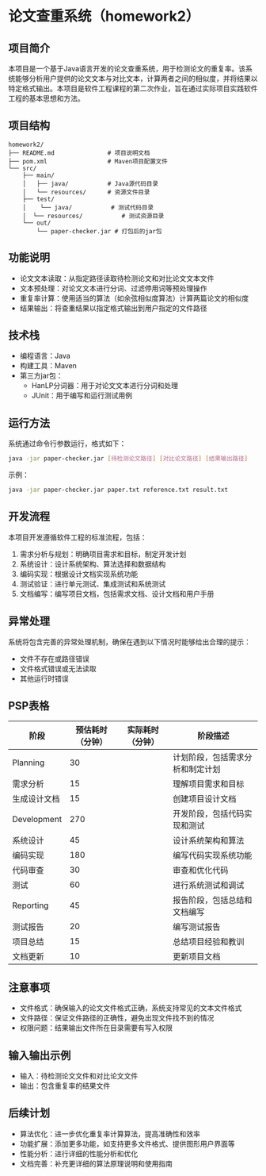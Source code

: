 # 论文查重系统（homework2）

## 项目简介
本项目是一个基于Java语言开发的论文查重系统，用于检测论文的重复率。该系统能够分析用户提供的论文文本与对比文本，计算两者之间的相似度，并将结果以特定格式输出。本项目是软件工程课程的第二次作业，旨在通过实际项目实践软件工程的基本思想和方法。


## 项目结构
```plaintext
homework2/
├── README.md               # 项目说明文档
├── pom.xml                 # Maven项目配置文件
└── src/
    ├── main/
    │   ├── java/           # Java源代码目录
    │   └── resources/      # 资源文件目录
    ├── test/
    │    └── java/           # 测试代码目录
    │  └── resources/           # 测试资源目录
    └── out/
        └── paper-checker.jar # 打包后的jar包
```

## 功能说明
- 论文文本读取：从指定路径读取待检测论文和对比论文文本文件
- 文本预处理：对论文文本进行分词、过滤停用词等预处理操作
- 重复率计算：使用适当的算法（如余弦相似度算法）计算两篇论文的相似度
- 结果输出：将查重结果以指定格式输出到用户指定的文件路径

## 技术栈
- 编程语言：Java
- 构建工具：Maven
- 第三方jar包：
    - HanLP分词器：用于对论文文本进行分词和处理
    - JUnit：用于编写和运行测试用例

## 运行方法
系统通过命令行参数运行，格式如下：

```bash
java -jar paper-checker.jar [待检测论文路径] [对比论文路径] [结果输出路径]
```

示例：

```bash
java -jar paper-checker.jar paper.txt reference.txt result.txt
```


## 开发流程
本项目开发遵循软件工程的标准流程，包括：
1. 需求分析与规划：明确项目需求和目标，制定开发计划
2. 系统设计：设计系统架构、算法选择和数据结构
3. 编码实现：根据设计文档实现系统功能
4. 测试验证：进行单元测试、集成测试和系统测试
5. 文档编写：编写项目文档，包括需求文档、设计文档和用户手册



## 异常处理
系统将包含完善的异常处理机制，确保在遇到以下情况时能够给出合理的提示：
- 文件不存在或路径错误
- 文件格式错误或无法读取
- 其他运行时错误

## PSP表格
| 阶段         | 预估耗时（分钟） | 实际耗时（分钟） | 阶段描述                     |
|--------------|------------------|------------------|------------------------------|
| Planning     | 30               |                  | 计划阶段，包括需求分析和制定计划 |
| 需求分析     | 15               |                  | 理解项目需求和目标           |
| 生成设计文档 | 15               |                  | 创建项目设计文档             |
| Development  | 270              |                  | 开发阶段，包括代码实现和测试 |
| 系统设计     | 45               |                  | 设计系统架构和算法           |
| 编码实现     | 180              |                  | 编写代码实现系统功能         |
| 代码审查     | 30               |                  | 审查和优化代码               |
| 测试         | 60               |                  | 进行系统测试和调试           |
| Reporting    | 45               |                  | 报告阶段，包括总结和文档编写 |
| 测试报告     | 20               |                  | 编写测试报告                 |
| 项目总结     | 15               |                  | 总结项目经验和教训           |
| 文档更新     | 10               |                  | 更新项目文档                 |

## 注意事项
- 文件格式：确保输入的论文文件格式正确，系统支持常见的文本文件格式
- 文件路径：保证文件路径的正确性，避免出现文件找不到的情况
- 权限问题：结果输出文件所在目录需要有写入权限

## 输入输出示例
- 输入：待检测论文文件和对比论文文件
- 输出：包含重复率的结果文件

## 后续计划
- 算法优化：进一步优化重复率计算算法，提高准确性和效率
- 功能扩展：添加更多功能，如支持更多文件格式、提供图形用户界面等
- 性能分析：进行详细的性能分析和优化
- 文档完善：补充更详细的算法原理说明和使用指南

